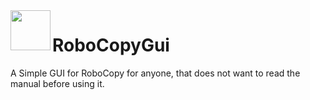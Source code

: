 <img src="https://github.com/qxsch/RoboCopyGui/blob/master/RoboCopy/Icons/copy.png" width="64" height="64" align="left">

# RoboCopyGui


A Simple GUI for RoboCopy for anyone, that does not want to read the manual before using it.

